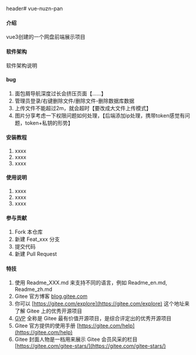 header# vue-nuzn-pan

#### 介绍
vue3创建的一个网盘前端展示项目

#### 软件架构
软件架构说明

#### bug
1. 面包屑导航深度过长会挤压页面【......】
2. 管理员登录/右键删除文件/删除文件-删除数据库数据
3. 上传文件不能超过2m，就会超时【要改成大文件上传模式】
4. 图片分享考虑一下权限问题如何处理，【后端添加ip处理，携带token感觉有问题，token+私钥的形势】
#### 安装教程

1.  xxxx
2.  xxxx
3.  xxxx

#### 使用说明

1.  xxxx
2.  xxxx
3.  xxxx

#### 参与贡献

1.  Fork 本仓库
2.  新建 Feat_xxx 分支
3.  提交代码
4.  新建 Pull Request


#### 特技

1.  使用 Readme\_XXX.md 来支持不同的语言，例如 Readme\_en.md, Readme\_zh.md
2.  Gitee 官方博客 [blog.gitee.com](https://blog.gitee.com)
3.  你可以 [https://gitee.com/explore](https://gitee.com/explore) 这个地址来了解 Gitee 上的优秀开源项目
4.  [GVP](https://gitee.com/gvp) 全称是 Gitee 最有价值开源项目，是综合评定出的优秀开源项目
5.  Gitee 官方提供的使用手册 [https://gitee.com/help](https://gitee.com/help)
6.  Gitee 封面人物是一档用来展示 Gitee 会员风采的栏目 [https://gitee.com/gitee-stars/](https://gitee.com/gitee-stars/)
